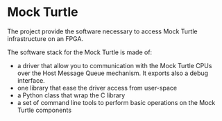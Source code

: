 Mock Turtle
===========
The project provide the software necessary to access Mock Turtle
infrastructure on an FPGA.

The software stack for the Mock Turtle is made of:
- a driver that allow you to communication with the Mock Turtle CPUs over
  the Host Message Queue mechanism. It exports also a debug interface.
- one library that ease the driver access from user-space
- a Python class that wrap the C library
- a set of command line tools to perform basic operations on the Mock Turtle
  components